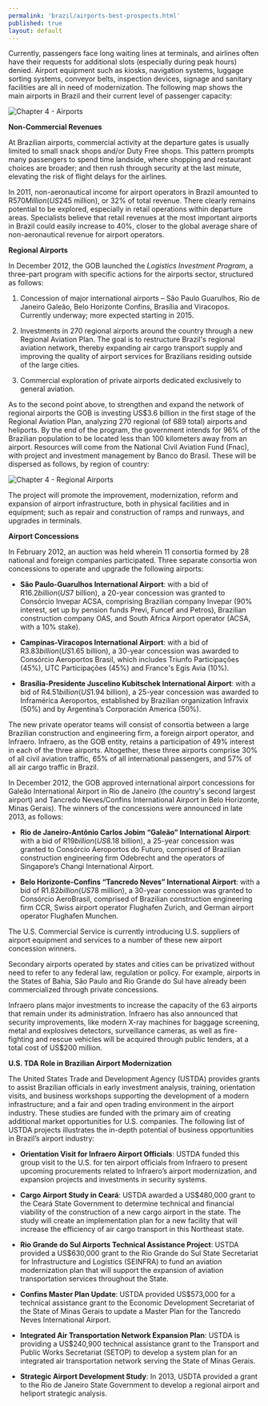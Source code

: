 ```yaml
--- 
permalink: 'brazil/airports-best-prospects.html' 
published: true 
layout: default
---
```

Currently, passengers face long waiting lines at terminals, and airlines often have their requests for additional slots (especially during peak hours) denied. Airport equipment such as kiosks, navigation systems, luggage sorting systems, conveyor belts, inspection devices, signage and sanitary facilities are all in need of modernization. The following map shows the main airports in Brazil and their current level of passenger capacity:

![Chapter 4 - Airports](../images/chap4-airports.png)

**Non-Commercial Revenues**

At Brazilian airports, commercial activity at the departure gates is usually limited to small snack shops and/or Duty Free shops. This pattern prompts many passengers to spend time landside, where shopping and restaurant choices are broader; and then rush through security at the last minute, elevating the risk of flight delays for the airlines.

In 2011, non-aeronautical income for airport operators in Brazil amounted to R$570 Million (US$245 million), or 32% of total revenue. There clearly remains potential to be explored, especially in retail operations within departure areas. Specialists believe that retail revenues at the most important airports in Brazil could easily increase to 40%, closer to the global average share of non-aeronautical revenue for airport operators.

**Regional Airports**

In December 2012, the GOB launched the _Logistics Investment Program_, a three-part program with specific actions for the airports sector, structured as follows:

1. Concession of major international airports – São Paulo Guarulhos, Rio de Janeiro Galeão, Belo Horizonte Confins, Brasília and Viracopos. Currently underway; more expected starting in 2015. 

2. Investments in 270 regional airports around the country through a new Regional Aviation Plan. The goal is to restructure Brazil's regional aviation network, thereby expanding air cargo transport supply and improving the quality of airport services for Brazilians residing outside of the large cities.

3. Commercial exploration of private airports dedicated exclusively to general aviation.

As to the second point above, to strengthen and expand the network of regional airports the GOB is investing US$3.6 billion in the first stage of the Regional Aviation Plan, analyzing 270 regional (of 689 total) airports and heliports. By the end of the program, the government intends for 96% of the Brazilian population to be located less than 100 kilometers away from an airport. Resources will come from the National Civil Aviation Fund (Fnac), with project and investment management by Banco do Brasil. These will be dispersed as follows, by region of country:

![Chapter 4 - Regional Airports](../images/chap4-regional-airports.png)

The project will promote the improvement, modernization, reform and expansion of airport infrastructure, both in physical facilities and in equipment; such as repair and construction of ramps and runways, and upgrades in terminals.

**Airport Concessions**

In February 2012, an auction was held wherein 11 consortia formed by 28 national and foreign companies participated. Three separate consortia won concessions to operate and upgrade the following airports:

* **São Paulo-Guarulhos International Airport**: with a bid of R$16.2 billion (US$7 billion), a 20-year concession was granted to Consórcio Invepar ACSA, comprising Brazilian company Invepar (90% interest, set up by pension funds Previ, Funcef and Petros), Brazilian construction company OAS, and South Africa Airport operator (ACSA, with a 10% stake).

* **Campinas-Viracopos International Airport**: with a bid of R$3.83 billion (US$1.65 billion), a 30-year concession was awarded to Consórcio Aeroportos Brasil, which includes Triunfo Participações (45%), UTC Participações (45%) and France's Egis Avia (10%).

* **Brasília-Presidente Juscelino Kubitschek International Airport**: with a bid of R$4.51 billion (US$1.94 billion), a 25-year concession was awarded to Inframérica Aeroportos, established by Brazilian organization Infravix (50%) and by Argentina’s Corporación America (50%).

The new private operator teams will consist of consortia between a large Brazilian construction and engineering firm, a foreign airport operator, and Infraero. Infraero, as the GOB entity, retains a participation of 49% interest in each of the three airports. Altogether, these three airports comprise 30% of all civil aviation traffic, 65% of all international passengers, and 57% of all air cargo traffic in Brazil.

In December 2012, the GOB approved international airport concessions for Galeão International Airport in Rio de Janeiro (the country's second largest airport) and Tancredo Neves/Confins International Airport in Belo Horizonte, Minas Gerais). The winners of the concessions were announced in late 2013, as follows:

* **Rio de Janeiro-Antônio Carlos Jobim “Galeão” International Airport**: with a bid of R$19 billion (US$8.18 billion), a 25-year concession was granted to Consórcio Aeroportos do Futuro, comprised of Brazilian construction engineering firm Odebrecht and the operators of Singapore’s Changi International Airport. 

* **Belo Horizonte-Confins “Tancredo Neves” International Airport**: with a bid of R$1.82 billion (US$78 million), a 30-year concession was granted to Consórcio AeroBrasil, comprised of Brazilian construction engineering firm CCR, Swiss airport operator Flughafen Zurich, and German airport operator Flughafen Munchen.

The U.S. Commercial Service is currently introducing U.S. suppliers of airport equipment and services to a number of these new airport concession winners.

Secondary airports operated by states and cities can be privatized without need to refer to any federal law, regulation or policy. For example, airports in the States of Bahia, São Paulo and Rio Grande do Sul have already been commercialized through private concessions.

Infraero plans major investments to increase the capacity of the 63 airports that remain under its administration. Infraero has also announced that security improvements, like modern X-ray machines for baggage screening, metal and explosives detectors, surveillance cameras, as well as fire-fighting and rescue vehicles will be acquired through public tenders, at a total cost of US$200 million.

**U.S. TDA Role in Brazilian Airport Modernization**

The United States Trade and Development Agency (USTDA) provides grants to assist Brazilian officials in early investment analysis, training, orientation visits, and business workshops supporting the development of a modern infrastructure; and a fair and open trading environment in the airport industry. These studies are funded with the primary aim of creating additional market opportunities for U.S. companies. The following list of USTDA projects illustrates the in-depth potential of business opportunities in Brazil’s airport industry:

* **Orientation Visit for Infraero Airport Officials**: USTDA funded this group visit to the U.S. for ten airport officials from Infraero to present upcoming procurements related to Infraero’s airport modernization, and expansion projects and investments in security systems.

* **Cargo Airport Study in Ceará**: USTDA awarded a US$480,000 grant to the Ceará State Government to determine technical and financial viability of the construction of a new cargo airport in the state. The study will create an implementation plan for a new facility that will increase the efficiency of air cargo transport in this Northeast state.

* **Rio Grande do Sul Airports Technical Assistance Project**: USTDA provided a US$630,000 grant to the Rio Grande do Sul State Secretariat for Infrastructure and Logistics (SEINFRA) to fund an aviation modernization plan that will support the expansion of aviation transportation services throughout the State.

* **Confins Master Plan Update**: USTDA provided US$573,000 for a technical assistance grant to the Economic Development Secretariat of the State of Minas Gerais to update a Master Plan for the Tancredo Neves International Airport.

* **Integrated Air Transportation Network Expansion Plan**: USTDA is providing a US$240,900 technical assistance grant to the Transport and Public Works Secretariat (SETOP) to develop a system plan for an integrated air transportation network serving the State of Minas Gerais.

* **Strategic Airport Development Study**: In 2013, USDTA provided a grant to the Rio de Janeiro State Government to develop a regional airport and heliport strategic analysis.

